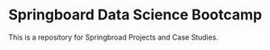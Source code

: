 # Springboard Data Science Bootcamp

This is a repository for Springbroad Projects and Case Studies.



